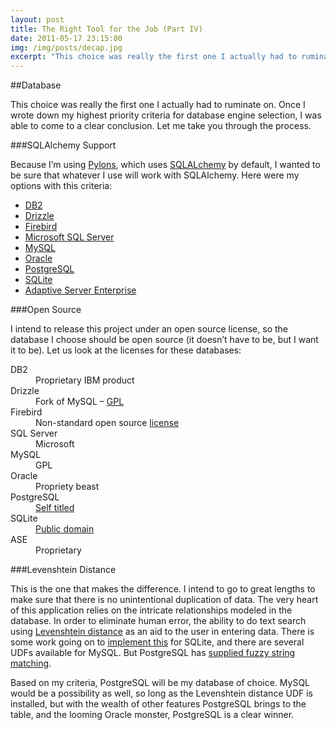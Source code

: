 ```yaml
---
layout: post
title: The Right Tool for the Job (Part IV)
date: 2011-05-17 23:15:00
img: /img/posts/decap.jpg
excerpt: "This choice was really the first one I actually had to ruminate on. Once I wrote down my highest priority criteria for database engine selection, I was able to come to a clear conclusion. Let me take you through the process."
---
```


##Database

This choice was really the first one I actually had to ruminate on. Once I wrote
down my highest priority criteria for database engine selection, I was able to
come to a clear conclusion. Let me take you through the process.

###SQLAlchemy Support

Because I&#8217;m using [Pylons](http://pylonsproject.org/), which uses
[SQLALchemy](http://www.sqlalchemy.org/) by default, I wanted to be sure that
whatever I use will work with SQLAlchemy. Here were my options with this
criteria:

* [DB2](http://www-01.ibm.com/software/data/db2/)
* [Drizzle](http://drizzle.org/)
* [Firebird](http://www.firebirdsql.org/)
* [Microsoft SQL Server](http://www.microsoft.com/sqlserver/)
* [MySQL](http://www.mysql.com/)
* [Oracle](http://www.oracle.com/)
* [PostgreSQL](http://www.postgresql.org/)
* [SQLite](http://www.sqlite.org/)
* [Adaptive Server Enterprise](http://www.sybase.com/products/databasemanagement/adaptiveserverenterprise)

###Open Source

I intend to release this project under an open source license, so the database I
choose should be open source (it doesn&#8217;t have to be, but I want it to be).
Let us look at the licenses for these databases:

<dl>
  <dt>DB2</dt>
  <dd>Proprietary IBM product</dd>
  <dt>Drizzle</dt>
  <dd>Fork of MySQL &#8211; <a href="http://www.gnu.org/licenses/gpl.html" title="GPL">GPL</a></dd>
  <dt>Firebird</dt>
  <dd>Non-standard open source <a href="http://www.firebirdsql.org/en/licensing/" title="license">license</a></dd>
  <dt>SQL Server</dt>
  <dd>Microsoft</dd>
  <dt>MySQL</dt>
  <dd>GPL</dd>
  <dt>Oracle</dt>
  <dd>Propriety beast</dd>
  <dt>PostgreSQL</dt>
  <dd><a href="http://www.opensource.org/licenses/postgresql" title="PostgreSQL">Self titled</a></dd>
  <dt>SQLite</dt>
  <dd><a href="http://en.wikipedia.org/wiki/Public_Domain" title="Public domain">Public domain</a></dd>
  <dt>ASE</dt>
  <dd>Proprietary</dd>
</dl>

###Levenshtein Distance

This is the one that makes the difference. I intend to go to great lengths to
make sure that there is no unintentional duplication of data. The very heart of
this application relies on the intricate relationships modeled in the database.
In order to eliminate human error, the ability to do text search using
[Levenshtein distance](http://en.wikipedia.org/wiki/Levenshtein_distance) as an
aid to the user in entering data. There is some work going on to
[implement this](https://github.com/mateusza/SQLite-Levenshtein) for SQLite, and
there are several UDFs available for MySQL. But PostgreSQL has
[supplied fuzzy string matching](http://www.postgresql.org/docs/9.0/interactive/fuzzystrmatch.html).

Based on my criteria, PostgreSQL will be my database of choice. MySQL would be a
possibility as well, so long as the Levenshtein distance UDF is installed, but
with the wealth of other features PostgreSQL brings to the table, and the
looming Oracle monster, PostgreSQL is a clear winner.


